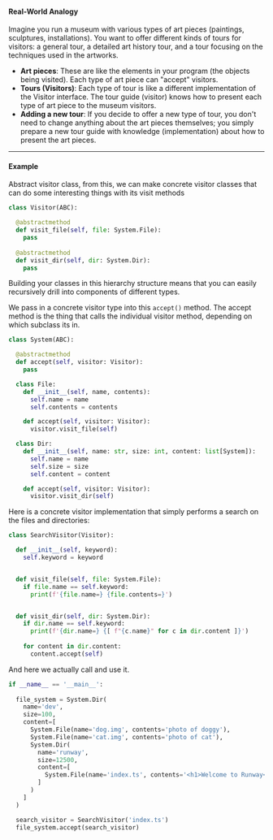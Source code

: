 #### Real-World Analogy

Imagine you run a museum with various types of art pieces (paintings, sculptures, installations). You want to offer different kinds of tours for visitors: a general tour, a detailed art history tour, and a tour focusing on the techniques used in the artworks.

- **Art pieces**: These are like the elements in your program (the objects being visited). Each type of art piece can "accept" visitors.
- **Tours (Visitors)**: Each type of tour is like a different implementation of the Visitor interface. The tour guide (visitor) knows how to present each type of art piece to the museum visitors.
- **Adding a new tour**: If you decide to offer a new type of tour, you don't need to change anything about the art pieces themselves; you simply prepare a new tour guide with knowledge (implementation) about how to present the art pieces.

--- 
#### Example
Abstract visitor class, from this, we can make concrete visitor classes that can do some interesting things with its visit methods
```python
class Visitor(ABC):

  @abstractmethod
  def visit_file(self, file: System.File):
    pass
  
  @abstractmethod
  def visit_dir(self, dir: System.Dir):
    pass

```

Building your classes in this hierarchy structure means that you can 
easily recursively drill into components of different types.

We pass in a concrete visitor type into this `accept()` method. The accept method is the thing that calls the individual visitor method, depending on which subclass its in.

```python
class System(ABC):

  @abstractmethod
  def accept(self, visitor: Visitor):
    pass

  class File:
    def __init__(self, name, contents):
      self.name = name
      self.contents = contents

    def accept(self, visitor: Visitor):
      visitor.visit_file(self)

  class Dir:
    def __init__(self, name: str, size: int, content: list[System]):
      self.name = name
      self.size = size
      self.content = content

    def accept(self, visitor: Visitor):
      visitor.visit_dir(self)

```

Here is a concrete visitor implementation that simply performs a search on the files and directories:

```python
class SearchVisitor(Visitor):

  def __init__(self, keyword):
    self.keyword = keyword


  def visit_file(self, file: System.File):
    if file.name == self.keyword:
      print(f'{file.name=} {file.contents=}')


  def visit_dir(self, dir: System.Dir):
    if dir.name == self.keyword:
      print(f'{dir.name=} {[ f"{c.name}" for c in dir.content ]}')
    
    for content in dir.content:
      content.accept(self)
```

And here we actually call and use it.

```python
if __name__ == '__main__':
  
  file_system = System.Dir(
    name='dev',
    size=100,
    content=[
      System.File(name='dog.img', contents='photo of doggy'),
      System.File(name='cat.img', contents='photo of cat'),
      System.Dir(
        name='runway',
        size=12500,
        content=[
          System.File(name='index.ts', contents='<h1>Welcome to Runway</h1>')
        ]
      )
    ]
  )

  search_visitor = SearchVisitor('index.ts')
  file_system.accept(search_visitor)
```